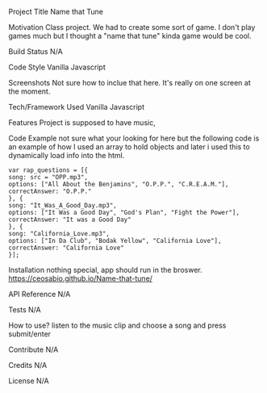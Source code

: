 Project Title
    Name that Tune

Motivation
    Class project. We had to create some sort of game.  I don't play games much but I thought a "name that tune" kinda game would be cool.

Build Status
    N/A

Code Style
    Vanilla Javascript

Screenshots
    Not sure how to inclue that here.  It's really on one screen at the moment.

Tech/Framework Used
    Vanilla Javascript

Features
    Project is supposed to have music,

Code Example
    not sure what your looking for here but the following code is an example of how I used an array to hold objects and later i used this to dynamically load info into the html.


    var rap_questions = [{
    song: src = "OPP.mp3",
    options: ["All About the Benjamins", "O.P.P.", "C.R.E.A.M."],
    correctAnswer: "O.P.P." 
    }, {
    song: "It_Was_A_Good_Day.mp3",
    options: ["It Was a Good Day", "God's Plan", "Fight the Power"],
    correctAnswer: "It was a Good Day"
    }, {
    song: "California_Love.mp3",
    options: ["In Da Club", "Bodak Yellow", "California Love"],
    correctAnswer: "California Love"
    }];

Installation
    nothing special, app should run in the broswer.
    https://ceosabio.github.io/Name-that-tune/

API Reference
    N/A

Tests
    N/A

How to use?
    listen to the music clip and choose a song and press submit/enter

Contribute
    N/A

Credits
    N/A

License
    N/A




